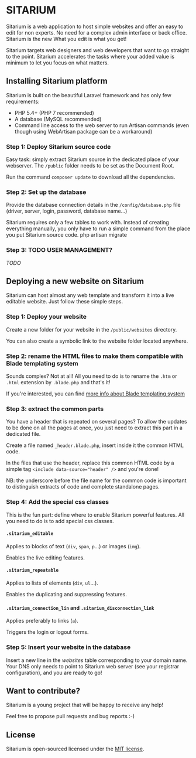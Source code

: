# SITARIUM

Sitarium is a web application to host simple websites and offer an easy to edit for non experts. No need for a complex admin interface or back office. Sitarium is the new What you edit is what you get!

Sitarium targets web designers and web developers that want to go straight to the point. Sitarium accelerates the tasks where your added value is minimum to let you focus on what matters.

## Installing Sitarium platform

Sitarium is built on the beautiful Laravel framework and has only few requirements: 
- PHP 5.4+ (PHP 7 recommended)
- A database (MySQL recommended)
- Command line access to the web server to run Artisan commands (even though using WebArtisan package can be a workaround) 

### Step 1: Deploy Sitarium source code

Easy task: simply extract Sitarium source in the dedicated place of your webserver. The `/public` folder needs to be set as the Document Root.

Run the command `composer update` to download all the dependencies.

### Step 2: Set up the database

Provide the database connection details in the `/config/database.php` file (driver, server, login, password, database name...)

Sitarium requires only a few tables to work with. Instead of creating everything manually, you only have to run a simple command from the place you put Sitarium source code.
php artisan migrate

### Step 3: TODO USER MANAGEMENT?

_TODO_

## Deploying a new website on Sitarium

Sitarium can host almost any web template and transform it into a live editable website. Just follow these simple steps.

### Step 1: Deploy your website

Create a new folder for your website in the `/public/websites` directory.

You can also create a symbolic link to the website folder located anywhere.

### Step 2: rename the HTML files to make them compatible with Blade templating system

Sounds complex? Not at all! All you need to do is to rename the `.htm` or `.html` extension by `.blade.php` and that's it!

If you're interested, you can find [more info about Blade templating system](https://laravel.com/docs/5.2/blade)

### Step 3: extract the common parts

You have a header that is repeated on several pages? To allow the updates to be done on all the pages at once, you just need to extract this part in a dedicated file.

Create a file named `_header.blade.php`, insert inside it the common HTML code.

In the files that use the header, replace this common HTML code by a simple tag `<include data-source="header" />` and you're done!

NB: the underscore before the file name for the common code is important to distinguish extracts of code and complete standalone pages.

### Step 4: Add the special css classes

This is the fun part: define where to enable Sitarium powerful features. All you need to do is to add special css classes.

#### `.sitarium_editable`

Applies to blocks of text (`div`, `span`, `p`...) or images (`img`).

Enables the live editing features.

#### `.sitarium_repeatable`

Applies to lists of elements (`div`, `ul`...).

Enables the duplicating and suppressing features.

#### `.sitarium_connection_lin` and `.sitarium_disconnection_link`

Applies preferably to links (`a`).

Triggers the login or logout forms.

### Step 5: Insert your website in the database

Insert a new line in the _websites_ table corresponding to your domain name. Your DNS only needs to point to Sitarium web server (see your registrar configuration), and you are ready to go! 

## Want to contribute?

Sitarium is a young project that will be happy to receive any help!

Feel free to propose pull requests and bug reports :-)

## License

Sitarium is open-sourced licensed under the [MIT license](http://opensource.org/licenses/MIT).
